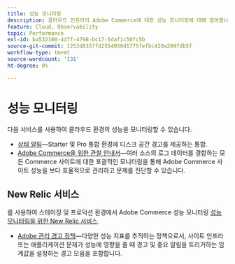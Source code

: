 ```yaml
---
title: 성능 모니터링
description: 클라우드 인프라의 Adobe Commerce에 대한 성능 모니터링에 대해 알아봅니다.
feature: Cloud, Observability
topic: Performance
exl-id: ba532100-4d7f-4798-bc17-5daf1c50fc5b
source-git-commit: 1253d8357fd2554050d1775fefbc420a2097db5f
workflow-type: tm+mt
source-wordcount: '131'
ht-degree: 0%

---
```


# 성능 모니터링

다음 서비스를 사용하여 클라우드 환경의 성능을 모니터링할 수 있습니다.

- [상태 알림](../integrations/health-notifications.md)—Starter 및 Pro 통합 환경에 디스크 공간 경고를 제공하는 통합.
- [Adobe Commerce을 위한 관찰 안내서](https://experienceleague.adobe.com/docs/commerce-operations/tools/observation-for-adobe-commerce/intro.html)—여러 소스의 로그 데이터를 결합하는 모든 Commerce 사이트에 대한 포괄적인 모니터링을 통해 Adobe Commerce 사이트 성능을 보다 효율적으로 관리하고 문제를 진단할 수 있습니다.

## New Relic 서비스

를 사용하여 스테이징 및 프로덕션 환경에서 Adobe Commerce 성능 모니터링 [성능 모니터링을 위한 New Relic 서비스](new-relic-service.md).

- [Adobe 관리 경고 정책](investigate-performance.md#monitor-performance-with-managed-alerts)—다양한 성능 지표를 추적하는 정책으로서, 사이트 인프라 또는 애플리케이션 문제가 성능에 영향을 줄 때 경고 및 중요 알림을 트리거하는 임계값을 설정하는 경고 모음을 포함합니다.
